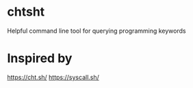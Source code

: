 # chtsht
Helpful command line tool for querying programming keywords

# Inspired by

https://cht.sh/
https://syscall.sh/
